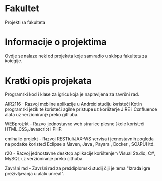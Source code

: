 # Fakultet
Projekti sa fakulteta

# Informacije o projektima

Ovdje se nalaze neki od projekata koje sam radio u sklopu fakulteta za kolegije.

# Kratki opis projekata

Programski kod i klase za igricu koja je napravljena za završni rad.

AIR2116 - Razvoj mobilne aplikacije u Android studiju koristeći Kotlin programski jezik te koristeći agilne pristupe uz korištenje JIRE i Confluence alata uz verzioniranje preko githuba.

WEBprojekt - Razvoj jednostavne web stranice plesne škole koristeći HTML,CSS,Javascript i PHP.

emihalic-projekt - Razvoj RESTful/JAX-WS servisa i jednostavnih pogleda na podatke koristeći Eclipse s Maven, Java , Payara , Docker , SOAPUI itd.

r20 - Razvoj jednostavne desktop aplikacije korištenjem Visual Studio, C#, MySQL uz verzioniranje preko githuba.

Završni rad - Završni rad za preddiplomski studij čiji je tema "Izrada igre preživljavanja u alatu unreal".
